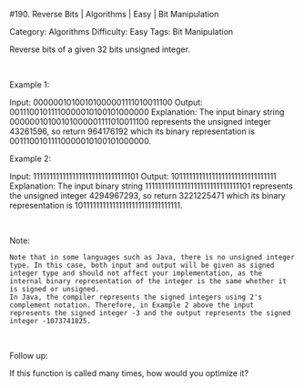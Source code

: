 #190. Reverse Bits | Algorithms | Easy | Bit Manipulation

Category: Algorithms
Difficulty: Easy
Tags: Bit Manipulation

Reverse bits of a given 32 bits unsigned integer.

 

Example 1:


Input: 00000010100101000001111010011100
Output: 00111001011110000010100101000000
Explanation: The input binary string 00000010100101000001111010011100 represents the unsigned integer 43261596, so return 964176192 which its binary representation is 00111001011110000010100101000000.


Example 2:


Input: 11111111111111111111111111111101
Output: 10111111111111111111111111111111
Explanation: The input binary string 11111111111111111111111111111101 represents the unsigned integer 4294967293, so return 3221225471 which its binary representation is 10111111111111111111111111111111.

 

Note:


	Note that in some languages such as Java, there is no unsigned integer type. In this case, both input and output will be given as signed integer type and should not affect your implementation, as the internal binary representation of the integer is the same whether it is signed or unsigned.
	In Java, the compiler represents the signed integers using 2's complement notation. Therefore, in Example 2 above the input represents the signed integer -3 and the output represents the signed integer -1073741825.


 

Follow up:

If this function is called many times, how would you optimize it?

